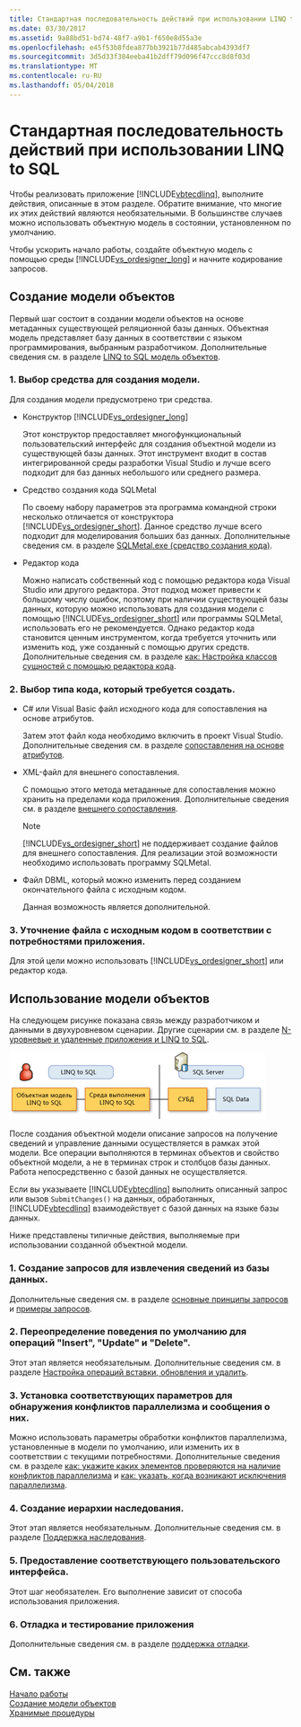 ```yaml
---
title: Стандартная последовательность действий при использовании LINQ to SQL
ms.date: 03/30/2017
ms.assetid: 9a88bd51-bd74-48f7-a9b1-f650e8d55a3e
ms.openlocfilehash: e45f53b8fdea877bb3921b77d485abcab4393df7
ms.sourcegitcommit: 3d5d33f384eeba41b2dff79d096f47ccc8d8f03d
ms.translationtype: MT
ms.contentlocale: ru-RU
ms.lasthandoff: 05/04/2018
---
```

# <a name="typical-steps-for-using-linq-to-sql"></a>Стандартная последовательность действий при использовании LINQ to SQL
Чтобы реализовать приложение [!INCLUDE[vbtecdlinq](../../../../../../includes/vbtecdlinq-md.md)], выполните действия, описанные в этом разделе. Обратите внимание, что многие их этих действий являются необязательными. В большинстве случаев можно использовать объектную модель в состоянии, установленном по умолчанию.  
  
 Чтобы ускорить начало работы, создайте объектную модель с помощью среды [!INCLUDE[vs_ordesigner_long](../../../../../../includes/vs-ordesigner-long-md.md)] и начните кодирование запросов.  
  
## <a name="creating-the-object-model"></a>Создание модели объектов  
 Первый шаг состоит в создании модели объектов на основе метаданных существующей реляционной базы данных. Объектная модель представляет базу данных в соответствии с языком программирования, выбранным разработчиком. Дополнительные сведения см. в разделе [LINQ to SQL модель объектов](../../../../../../docs/framework/data/adonet/sql/linq/the-linq-to-sql-object-model.md).  
  
### <a name="1-select-a-tool-to-create-the-model"></a>1. Выбор средства для создания модели.  
 Для создания модели предусмотрено три средства.  
  
-   Конструктор [!INCLUDE[vs_ordesigner_long](../../../../../../includes/vs-ordesigner-long-md.md)]  
  
     Этот конструктор предоставляет многофункциональный пользовательский интерфейс для создания объектной модели из существующей базы данных. Этот инструмент входит в состав интегрированной среды разработки Visual Studio и лучше всего подходит для баз данных небольшого или среднего размера.  
  
-   Средство создания кода SQLMetal  
  
     По своему набору параметров эта программа командной строки несколько отличается от конструктора [!INCLUDE[vs_ordesigner_short](../../../../../../includes/vs-ordesigner-short-md.md)]. Данное средство лучше всего подходит для моделирования больших баз данных. Дополнительные сведения см. в разделе [SQLMetal.exe (средство создания кода)](../../../../../../docs/framework/tools/sqlmetal-exe-code-generation-tool.md).  
  
-   Редактор кода  
  
     Можно написать собственный код с помощью редактора кода Visual Studio или другого редактора. Этот подход может привести к большому числу ошибок, поэтому при наличии существующей базы данных, которую можно использовать для создания модели с помощью [!INCLUDE[vs_ordesigner_short](../../../../../../includes/vs-ordesigner-short-md.md)] или программы SQLMetal, использовать его не рекомендуется. Однако редактор кода становится ценным инструментом, когда требуется уточнить или изменить код, уже созданный с помощью других средств. Дополнительные сведения см. в разделе [как: Настройка классов сущностей с помощью редактора кода](../../../../../../docs/framework/data/adonet/sql/linq/how-to-customize-entity-classes-by-using-the-code-editor.md).  
  
### <a name="2-select-the-kind-of-code-you-want-to-generate"></a>2. Выбор типа кода, который требуется создать.  
  
-   C# или Visual Basic файл исходного кода для сопоставления на основе атрибутов.  
  
     Затем этот файл кода необходимо включить в проект Visual Studio. Дополнительные сведения см. в разделе [сопоставления на основе атрибутов](../../../../../../docs/framework/data/adonet/sql/linq/attribute-based-mapping.md).  
  
-   XML-файл для внешнего сопоставления.  
  
     С помощью этого метода метаданные для сопоставления можно хранить на пределами кода приложения. Дополнительные сведения см. в разделе [внешнего сопоставления](../../../../../../docs/framework/data/adonet/sql/linq/external-mapping.md).  
  
    > [!NOTE]
    >  [!INCLUDE[vs_ordesigner_short](../../../../../../includes/vs-ordesigner-short-md.md)] не поддерживает создание файлов для внешнего сопоставления. Для реализации этой возможности необходимо использовать программу SQLMetal.  
  
-   Файл DBML, который можно изменить перед созданием окончательного файла с исходным кодом.  
  
     Данная возможность является дополнительной.  
  
### <a name="3-refine-the-code-file-to-reflect-the-needs-of-your-application"></a>3. Уточнение файла с исходным кодом в соответствии с потребностями приложения.  
 Для этой цели можно использовать [!INCLUDE[vs_ordesigner_short](../../../../../../includes/vs-ordesigner-short-md.md)] или редактор кода.  
  
## <a name="using-the-object-model"></a>Использование модели объектов  
 На следующем рисунке показана связь между разработчиком и данными в двухуровневом сценарии. Другие сценарии см. в разделе [N-уровневые и удаленные приложения и LINQ to SQL](../../../../../../docs/framework/data/adonet/sql/linq/n-tier-and-remote-applications-with-linq-to-sql.md).  
  
 ![DLinqObjectModel](../../../../../../docs/framework/data/adonet/sql/linq/media/dlinqobjectmodel.png "DLinqObjectModel")  
  
 После создания объектной модели описание запросов на получение сведений и управление данными осуществляется в рамках этой модели. Все операции выполняются в терминах объектов и свойство объектной модели, а не в терминах строк и столбцов базы данных. Работа непосредственно с базой данных не осуществляется.  
  
 Если вы указываете [!INCLUDE[vbtecdlinq](../../../../../../includes/vbtecdlinq-md.md)] выполнить описанный запрос или вызов `SubmitChanges()` на данных, обработанных, [!INCLUDE[vbtecdlinq](../../../../../../includes/vbtecdlinq-md.md)] взаимодействует с базой данных на языке базы данных.  
  
 Ниже представлены типичные действия, выполняемые при использовании созданной объектной модели.  
  
### <a name="1-create-queries-to-retrieve-information-from-the-database"></a>1. Создание запросов для извлечения сведений из базы данных.  
 Дополнительные сведения см. в разделе [основные принципы запросов](../../../../../../docs/framework/data/adonet/sql/linq/query-concepts.md) и [примеры запросов](../../../../../../docs/framework/data/adonet/sql/linq/query-examples.md).  
  
### <a name="2-override-default-behaviors-for-insert-update-and-delete"></a>2. Переопределение поведения по умолчанию для операций "Insert", "Update" и "Delete".  
 Этот этап является необязательным. Дополнительные сведения см. в разделе [Настройка операций вставки, обновления и удалить](../../../../../../docs/framework/data/adonet/sql/linq/customizing-insert-update-and-delete-operations.md).  
  
### <a name="3-set-appropriate-options-to-detect-and-report-concurrency-conflicts"></a>3. Установка соответствующих параметров для обнаружения конфликтов параллелизма и сообщения о них.  
 Можно использовать параметры обработки конфликтов параллелизма, установленные в модели по умолчанию, или изменить их в соответствии с текущими потребностями. Дополнительные сведения см. в разделе [как: укажите каких элементов проверяются на наличие конфликтов параллелизма](../../../../../../docs/framework/data/adonet/sql/linq/how-to-specify-which-members-are-tested-for-concurrency-conflicts.md) и [как: указать, когда возникают исключения параллелизма](../../../../../../docs/framework/data/adonet/sql/linq/how-to-specify-when-concurrency-exceptions-are-thrown.md).  
  
### <a name="4-establish-an-inheritance-hierarchy"></a>4. Создание иерархии наследования.  
 Этот этап является необязательным. Дополнительные сведения см. в разделе [Поддержка наследования](../../../../../../docs/framework/data/adonet/sql/linq/inheritance-support.md).  
  
### <a name="5-provide-an-appropriate-user-interface"></a>5. Предоставление соответствующего пользовательского интерфейса.  
 Этот шаг необязателен. Его выполнение зависит от способа использования приложения.  
  
### <a name="6-debug-and-test-your-application"></a>6. Отладка и тестирование приложения  
 Дополнительные сведения см. в разделе [поддержка отладки](../../../../../../docs/framework/data/adonet/sql/linq/debugging-support.md).  
  
## <a name="see-also"></a>См. также  
 [Начало работы](../../../../../../docs/framework/data/adonet/sql/linq/getting-started.md)  
 [Создание модели объектов](../../../../../../docs/framework/data/adonet/sql/linq/creating-the-object-model.md)  
 [Хранимые процедуры](../../../../../../docs/framework/data/adonet/sql/linq/stored-procedures.md)
